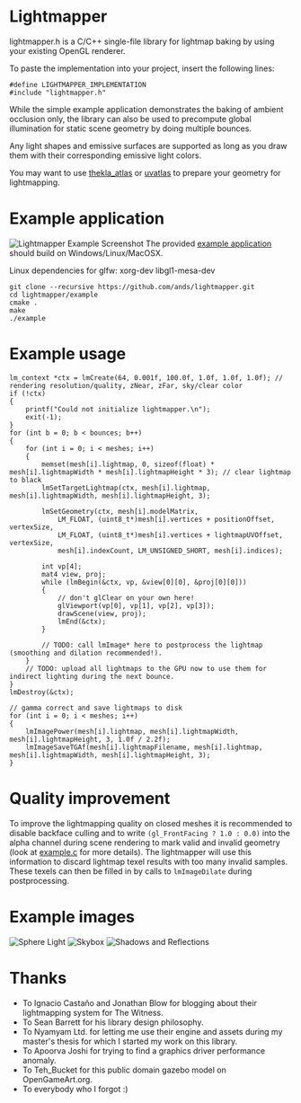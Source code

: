 # Lightmapper
lightmapper.h is a C/C++ single-file library for lightmap baking by using your existing OpenGL renderer.

To paste the implementation into your project, insert the following lines:
```
#define LIGHTMAPPER_IMPLEMENTATION
#include "lightmapper.h"
```

While the simple example application demonstrates the baking of ambient occlusion only, the library can also be used to precompute global illumination for static scene geometry by doing multiple bounces.

Any light shapes and emissive surfaces are supported as long as you draw them with their corresponding emissive light colors.

You may want to use [thekla_atlas](https://github.com/Thekla/thekla_atlas) or [uvatlas](https://uvatlas.codeplex.com/) to prepare your geometry for lightmapping.

# Example application
![Lightmapper Example Screenshot](https://github.com/ands/lightmapper/raw/master/example_images/example.png)
The provided [example application](https://github.com/ands/lightmapper/blob/master/example/example.c) should build on Windows/Linux/MacOSX.

Linux dependencies for glfw: xorg-dev libgl1-mesa-dev
```
git clone --recursive https://github.com/ands/lightmapper.git
cd lightmapper/example
cmake .
make
./example
```

# Example usage
```
lm_context *ctx = lmCreate(64, 0.001f, 100.0f, 1.0f, 1.0f, 1.0f); // rendering resolution/quality, zNear, zFar, sky/clear color
if (!ctx)
{
	printf("Could not initialize lightmapper.\n");
	exit(-1);
}
for (int b = 0; b < bounces; b++)
{
	for (int i = 0; i < meshes; i++)
	{
		memset(mesh[i].lightmap, 0, sizeof(float) * mesh[i].lightmapWidth * mesh[i].lightmapHeight * 3); // clear lightmap to black
		lmSetTargetLightmap(ctx, mesh[i].lightmap, mesh[i].lightmapWidth, mesh[i].lightmapHeight, 3);
		
		lmSetGeometry(ctx, mesh[i].modelMatrix,
			LM_FLOAT, (uint8_t*)mesh[i].vertices + positionOffset, vertexSize,
			LM_FLOAT, (uint8_t*)mesh[i].vertices + lightmapUVOffset, vertexSize,
			mesh[i].indexCount, LM_UNSIGNED_SHORT, mesh[i].indices);
	
		int vp[4];
		mat4 view, proj;
		while (lmBegin(&ctx, vp, &view[0][0], &proj[0][0]))
		{
			// don't glClear on your own here!
			glViewport(vp[0], vp[1], vp[2], vp[3]);
			drawScene(view, proj);
			lmEnd(&ctx);
		}
	
		// TODO: call lmImage* here to postprocess the lightmap (smoothing and dilation recommended!).
	}
	// TODO: upload all lightmaps to the GPU now to use them for indirect lighting during the next bounce.
}
lmDestroy(&ctx);

// gamma correct and save lightmaps to disk
for (int i = 0; i < meshes; i++)
{
	lmImagePower(mesh[i].lightmap, mesh[i].lightmapWidth, mesh[i].lightmapHeight, 3, 1.0f / 2.2f);
	lmImageSaveTGAf(mesh[i].lightmapFilename, mesh[i].lightmap, mesh[i].lightmapWidth, mesh[i].lightmapHeight, 3);
}
```

# Quality improvement
To improve the lightmapping quality on closed meshes it is recommended to disable backface culling and to write `(gl_FrontFacing ? 1.0 : 0.0)` into the alpha channel during scene rendering to mark valid and invalid geometry (look at [example.c](https://github.com/ands/lightmapper/blob/master/example/example.c) for more details). The lightmapper will use this information to discard lightmap texel results with too many invalid samples. These texels can then be filled in by calls to `lmImageDilate` during postprocessing.

# Example images
![Sphere Light](https://github.com/ands/lightmapper/raw/master/example_images/gazebo_light.png)
![Skybox](https://github.com/ands/lightmapper/raw/master/example_images/gazebo_skybox.png)
![Shadows and Reflections](https://github.com/ands/lightmapper/raw/master/example_images/gazebo_shadows_reflections.png)

# Thanks
- To Ignacio Castaño and Jonathan Blow for blogging about their lightmapping system for The Witness.
- To Sean Barrett for his library design philosophy.
- To Nyamyam Ltd. for letting me use their engine and assets during my master's thesis for which I started my work on this library.
- To Apoorva Joshi for trying to find a graphics driver performance anomaly.
- To Teh_Bucket for this public domain gazebo model on OpenGameArt.org.
- To everybody who I forgot :)

